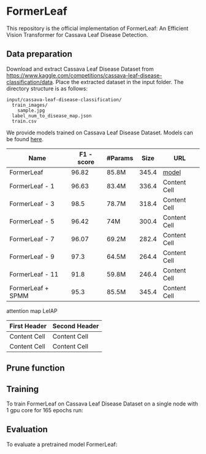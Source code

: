 # FormerLeaf

This repository is the official implementation of FormerLeaf: An Efficient Vision Transformer for Cassava Leaf Disease Detection.

## Data preparation

Download and extract Cassava Leaf Disease Dataset from https://www.kaggle.com/competitions/cassava-leaf-disease-classification/data. Place the extracted dataset in the input folder. The directory structure is as follows:
```
input/cassava-leaf-disease-classification/
  train_images/
    sample.jpg
  label_num_to_disease_map.json
  train.csv
```


We provide models trained on Cassava Leaf Disease Dataset. Models can be found [here](https://github.com/iec2-uit/FormerLeaf/releases/tag/model_zoo_release).

| Name  | F1 - score | #Params  | Size | URL|
| ------------- | ------------- | ------------- | ------------- |------------- |
| FormerLeaf | 96.82  | 85.8M  | 345.4  | [model](https://github.com/iec2-uit/FormerLeaf/releases/download/model_zoo_release/FormerLeaf) |
| FormerLeaf - 1 | 96.63  | 83.4M  | 336.4  | Content Cell  |
| FormerLeaf - 3 | 98.5  | 78.7M  | 318.4  | Content Cell  |
| FormerLeaf - 5 | 96.42  | 74M  | 300.4  | Content Cell  |
| FormerLeaf - 7 | 96.07  | 69.2M  | 282.4  | Content Cell  |
| FormerLeaf - 9 | 97.3  | 64.5M  | 264.4  | Content Cell  |
| FormerLeaf - 11 | 91.8  | 59.8M  | 246.4  | Content Cell  |
| FormerLeaf + SPMM| 95.3  | 85.5M  | 345.4  | Content Cell  |


attention map LeIAP

| First Header  | Second Header |
| ------------- | ------------- |
| Content Cell  | Content Cell  |
| Content Cell  | Content Cell  |

## Prune function

## Training

To train FormerLeaf on Cassava Leaf Disease Dataset on a single node with 1 gpu core for 165 epochs run:

## Evaluation

To evaluate a pretrained model FormerLeaf:
